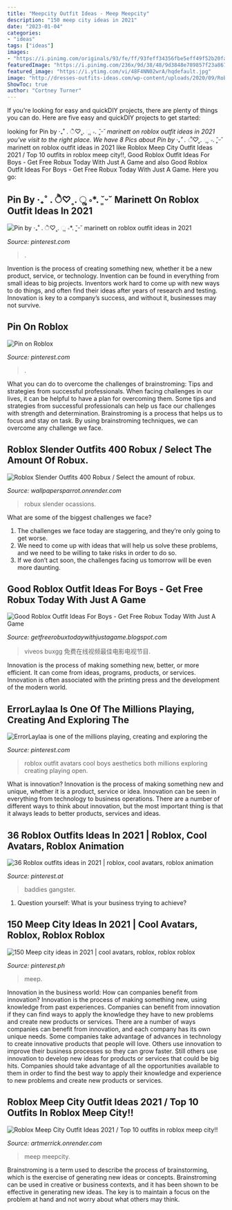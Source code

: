 ```yaml
---
title: "Meepcity Outfit Ideas - Meep Meepcity"
description: "150 meep city ideas in 2021"
date: "2023-01-04"
categories:
- "ideas"
tags: ["ideas"]
images:
- "https://i.pinimg.com/originals/93/fe/ff/93feff34356fbe5eff49f52b20fa6885.jpg"
featuredImage: "https://i.pinimg.com/236x/9d/38/48/9d3848e789857f23a8671ca94e96b703.jpg?nii=t"
featured_image: "https://i.ytimg.com/vi/48F4NN02wrA/hqdefault.jpg"
image: "http://dresses-outfits-ideas.com/wp-content/uploads/2020/09/Roblox-Outfits-Under-100-Robux.png"
ShowToc: true
author: "Cortney Turner"
---
```



If you're looking for easy and quickDIY projects, there are plenty of things you can do. Here are five easy and quickDIY projects to get started: 

	

		
looking for Pin by ‧₊˚ . ੈ♡˳. ૢ ∘*. ˘͈ᵕ˘ marinett on roblox outfit ideas in 2021 you've visit to the right place. We have 8 Pics about Pin by ‧₊˚ . ੈ♡˳. ૢ ∘*. ˘͈ᵕ˘ marinett on roblox outfit ideas in 2021 like Roblox Meep City Outfit Ideas 2021 / Top 10 outfits in roblox meep city!!, Good Roblox Outfit Ideas For Boys - Get Free Robux Today With Just A Game and also Good Roblox Outfit Ideas For Boys - Get Free Robux Today With Just A Game. Here you go:
		
    
## Pin By ‧₊˚ . ੈ♡˳. ૢ ∘*. ˘͈ᵕ˘ Marinett On Roblox Outfit Ideas In 2021

<img loading=lazy src="https://i.pinimg.com/originals/93/fe/ff/93feff34356fbe5eff49f52b20fa6885.jpg" onerror="this.onerror=null;this.src='https://tse2.mm.bing.net/th?id=OIP.o7MIj6ljl_nfv7DSQvh89AHaNK&amp;pid=15.1';" alt="Pin by ‧₊˚ . ੈ♡˳. ૢ ∘*. ˘͈ᵕ˘ marinett on roblox outfit ideas in 2021">

_Source: pinterest.com_

>. 

	

Invention is the process of creating something new, whether it be a new product, service, or technology. Invention can be found in everything from small ideas to big projects. Inventors work hard to come up with new ways to do things, and often find their ideas after years of research and testing. Innovation is key to a company’s success, and without it, businesses may not survive.

    
## Pin On Roblox

<img loading=lazy src="https://i.pinimg.com/236x/9d/38/48/9d3848e789857f23a8671ca94e96b703.jpg?nii=t" onerror="this.onerror=null;this.src='https://tse2.mm.bing.net/th?id=OIP.IRYroHAzrnI_AHkBRQYkiQAAAA&amp;pid=15.1';" alt="Pin on Roblox">

_Source: pinterest.com_

>. 

	

What you can do to overcome the challenges of brainstroming: Tips and strategies from successful professionals.
When facing challenges in our lives, it can be helpful to have a plan for overcoming them. Some tips and strategies from successful professionals can help us face our challenges with strength and determination. Brainstroming is a process that helps us to focus and stay on task. By using brainstroming techniques, we can overcome any challenge we face.

    
## Roblox Slender Outfits 400 Robux / Select The Amount Of Robux.

<img loading=lazy src="http://dresses-outfits-ideas.com/wp-content/uploads/2020/09/Roblox-Outfits-Under-100-Robux.png" onerror="this.onerror=null;this.src='https://tse1.mm.bing.net/th?id=OIP.5sdIj5aiNkSYNuWnG-JbnQAAAA&amp;pid=15.1';" alt="Roblox Slender Outfits 400 Robux / Select the amount of robux.">

_Source: wallpapersparrot.onrender.com_

>robux slender ocassions. 

	

What are some of the biggest challenges we face?
1. The challenges we face today are staggering, and they’re only going to get worse.
2. We need to come up with ideas that will help us solve these problems, and we need to be willing to take risks in order to do so.
3. If we don’t act soon, the challenges facing us tomorrow will be even more daunting.

    
## Good Roblox Outfit Ideas For Boys - Get Free Robux Today With Just A Game

<img loading=lazy src="https://ytimg.googleusercontent.com/vi/d00z6takB44/mqdefault.jpg" onerror="this.onerror=null;this.src='https://tse4.mm.bing.net/th?id=OIP.0Xa5945y_ayx4XTUqKs24gAAAA&amp;pid=15.1';" alt="Good Roblox Outfit Ideas For Boys - Get Free Robux Today With Just A Game">

_Source: getfreerobuxtodaywithjustagame.blogspot.com_

>viveos buxgg 免费在线视频最佳电影电视节目. 

	

Innovation is the process of making something new, better, or more efficient. It can come from ideas, programs, products, or services. Innovation is often associated with the printing press and the development of the modern world.

    
## ErrorLaylaa Is One Of The Millions Playing, Creating And Exploring The

<img loading=lazy src="https://i.pinimg.com/736x/cc/e9/8f/cce98f9d4dc67be9c71a7b1b1e926bd9.jpg" onerror="this.onerror=null;this.src='https://tse2.mm.bing.net/th?id=OIP.q2j_J0_FKSrcrRaG5nTjpgAAAA&amp;pid=15.1';" alt="ErrorLaylaa is one of the millions playing, creating and exploring the">

_Source: pinterest.com_

>roblox outfit avatars cool boys aesthetics both millions exploring creating playing open. 

	

What is innovation?
Innovation is the process of making something new and unique, whether it is a product, service or idea. Innovation can be seen in everything from technology to business operations. There are a number of different ways to think about innovation, but the most important thing is that it always leads to better products, services and ideas.

    
## 36 Roblox Outfits Ideas In 2021 | Roblox, Cool Avatars, Roblox Animation

<img loading=lazy src="https://i.pinimg.com/474x/53/d0/b6/53d0b66b3d6348fb7221ddc1e8b14c2c.jpg" onerror="this.onerror=null;this.src='https://tse2.mm.bing.net/th?id=OIP.BLOmKHSItHbWa9rRK0X95wAAAA&amp;pid=15.1';" alt="36 Roblox outfits ideas in 2021 | roblox, cool avatars, roblox animation">

_Source: pinterest.at_

>baddies gangster. 

	

1. Question yourself: What is your business trying to achieve? 

    
## 150 Meep City Ideas In 2021 | Cool Avatars, Roblox, Roblox Roblox

<img loading=lazy src="https://i.pinimg.com/474x/59/0a/58/590a58b4285fe8445473b5ccb14a3a9c.jpg" onerror="this.onerror=null;this.src='https://tse3.mm.bing.net/th?id=OIP.htzv63RvlpjO6Hc-5imhpgAAAA&amp;pid=15.1';" alt="150 Meep city ideas in 2021 | cool avatars, roblox, roblox roblox">

_Source: pinterest.ph_

>meep. 

	

Innovation in the business world: How can companies benefit from innovation?
Innovation is the process of making something new, using knowledge from past experiences. Companies can benefit from innovation if they can find ways to apply the knowledge they have to new problems and create new products or services. There are a number of ways companies can benefit from innovation, and each company has its own unique needs. Some companies take advantage of advances in technology to create innovative products that people will love. Others use innovation to improve their business processes so they can grow faster. Still others use innovation to develop new ideas for products or services that could be big hits. Companies should take advantage of all the opportunities available to them in order to find the best way to apply their knowledge and experience to new problems and create new products or services.

    
## Roblox Meep City Outfit Ideas 2021 / Top 10 Outfits In Roblox Meep City!!

<img loading=lazy src="https://i.ytimg.com/vi/48F4NN02wrA/hqdefault.jpg" onerror="this.onerror=null;this.src='https://tse2.mm.bing.net/th?id=OIP.UYatMLvHL-Xy92cabSytiAHaFj&amp;pid=15.1';" alt="Roblox Meep City Outfit Ideas 2021 / Top 10 outfits in roblox meep city!!">

_Source: artmerrick.onrender.com_

>meep meepcity. 

	

Brainstroming is a term used to describe the process of brainstorming, which is the exercise of generating new ideas or concepts. Brainstroming can be used in creative or business contexts, and it has been shown to be effective in generating new ideas. The key is to maintain a focus on the problem at hand and not worry about what others may think.

